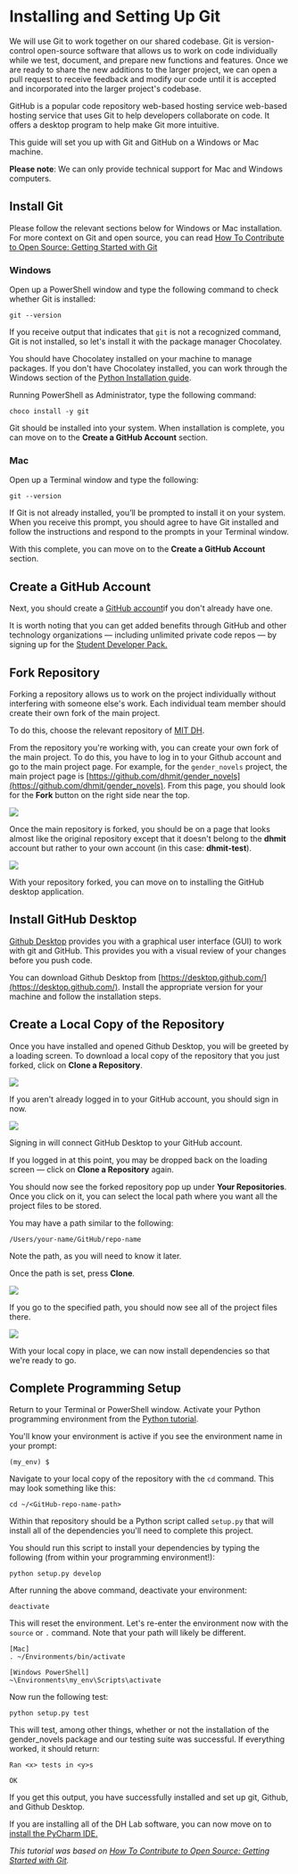# Installing and Setting Up Git

We will use Git to work together on our shared codebase. Git is version-control open-source software that allows us to work on code individually while we test, document, and prepare new functions and features. Once we are ready to share the new additions to the larger project, we can open a pull request to receive feedback and modify our code until it is accepted and incorporated into the larger project's codebase.

GitHub is a popular code repository web-based hosting service web-based hosting service that uses Git to help developers collaborate on code. It offers a desktop program to help make Git more intuitive.

This guide will set you up with Git and GitHub on a Windows or Mac machine.

**Please note**: We can only provide technical support for Mac and Windows computers.

## Install Git

Please follow the relevant sections below for Windows or Mac installation. For more context on Git and open source, you can read [How To Contribute to Open Source: Getting Started with Git](https://www.digitalocean.com/community/tutorials/how-to-contribute-to-open-source-getting-started-with-git)

### Windows

Open up a PowerShell window and type the following command to check whether Git is installed:

```
git --version
```

If you receive output that indicates that `git` is not a recognized command, Git is not installed, so let's install it with the package manager Chocolatey.

You should have Chocolatey installed on your machine to manage packages. If you don't have Chocolatey installed, you can work through the Windows section of the [Python Installation guide](/setup_python_1.md).

Running PowerShell as Administrator, type the following command:

```
choco install -y git
```

Git should be installed into your system. When installation is complete, you can move on to the **Create a GitHub Account** section.

### Mac

Open up a Terminal window and type the following:

```
git --version
```

If Git is not already installed, you’ll be prompted to install it on your system. When you receive this prompt, you should agree to have Git installed and follow the instructions and respond to the prompts in your Terminal window.

With this complete, you can move on to the **Create a GitHub Account** section.

## Create a GitHub Account

Next, you should create a [GitHub account](https://github.com/join)if you don't already have one.

It is worth noting that you can get added benefits through GitHub and other technology organizations — including unlimited private code repos — by signing up for the [Student Developer Pack.](https://education.github.com/pack)

## Fork Repository

Forking a repository allows us to work on the project individually without interfering with someone else's work. Each individual team member should create their own fork of the main project.

To do this, choose the relevant repository of [MIT DH](https://github.com/dhmit).

From the repository you're working with, you can create your own fork of the main project. To do this, you have to log in to your Github account and go to the main project page. For example, for the `gender_novels` project, the main project page is
[https://github.com/dhmit/gender_novels](https://github.com/dhmit/gender_novels). From this page, you
should look for the **Fork** button on the right side near the top.

![](../images/setup_fork_1.png)

Once the main repository is forked, you should be on a page that looks almost like the original repository except that it doesn't belong to the **dhmit** account but rather to your own account (in this case: **dhmit-test**).

![](../images/setup_fork_2.png)

With your repository forked, you can move on to installing the GitHub desktop application.

## Install GitHub Desktop
[Github Desktop](https://desktop.github.com/) provides you with a graphical user interface (GUI) to work with git and GitHub. This provides you with a visual review of your changes before you push code.

You can download Github Desktop from [https://desktop.github.com/](https://desktop.github.com/). Install the appropriate version for your machine and follow the installation steps.

## Create a Local Copy of the Repository
Once you have installed and opened Github Desktop, you will be greeted by a loading screen. To download a local copy of the repository that you just forked, click on **Clone a Repository**.

![](../images/setup_gitdesktop_1.png)

If you aren't already logged in to your GitHub account, you should sign in now.

![](../images/setup_gitdesktop_2.png)

Signing in will connect GitHub Desktop to your GitHub account.

If you logged in at this point, you may be dropped back on the loading screen — click on **Clone a Repository** again.

You should now see the forked repository pop up under **Your Repositories**. Once you click on it, you can select the local path where you want all the project files to be stored.

You may have a path similar to the following:

```
/Users/your-name/GitHub/repo-name
```

Note the path, as you will need to know it later.

Once the path is set, press **Clone**.

![](../images/setup_gitdesktop_3.png)

If you go to the specified path, you should now see all of the project files there.

![](../images/setup_gitdesktop_4.png)

With your local copy in place, we can now install dependencies so that we're ready to go.

## Complete Programming Setup

Return to your Terminal or PowerShell window. Activate your Python programming environment from the [Python tutorial](`/1_python_install.md`).

You'll know your environment is active if you see the environment name in your prompt:

```
(my_env) $
```

Navigate to your local copy of the repository with the `cd` command. This may look something like this:

```
cd ~/<GitHub-repo-name-path>
```

Within that repository should be a Python script called `setup.py` that will install all of the dependencies you'll need to complete this project.

You should run this script to install your dependencies by typing the following (from within your programming environment!):

```
python setup.py develop
```

After running the above command, deactivate your environment:

```
deactivate
```

This will reset the environment. Let's re-enter the environment now with the `source` or `.` command. Note that your path will likely be different.

```
[Mac]
. ~/Environments/bin/activate
```

```
[Windows PowerShell]
~\Environments\my_env\Scripts\activate
```

Now run the following test:

```
python setup.py test
```

This will test, among other things, whether or not the installation of the
gender_novels package and our testing suite was successful. If everything worked,
it should return:

```
Ran <x> tests in <y>s

OK
```

If you get this output, you have successfully installed and set up git,
Github, and Github Desktop.

If you are installing all of the DH Lab software, you can now move on to
[install the PyCharm IDE.](https://github.com/dhmit/gender_novels/blob/master/gender_novels/tutorials/setup/3_pycharm_install_setup.md)

*This tutorial was based on [How To Contribute to Open Source: Getting Started with Git](https://www.digitalocean.com/community/tutorials/how-to-contribute-to-open-source-getting-started-with-git#installing-git-on-macos).*
